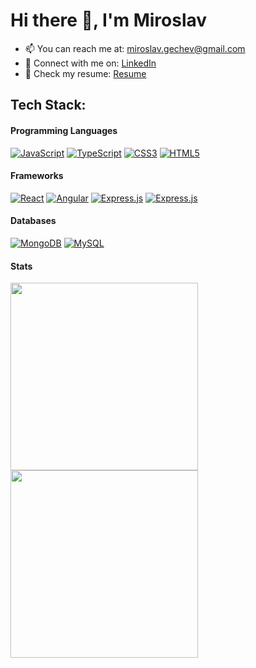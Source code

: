 # Hi there 👋, I'm Miroslav

- 📫 You can reach me at: miroslav.gechev@gmail.com
- 💬 Connect with me on: [LinkedIn](https://www.linkedin.com/in/gechev/)
- 🔭 Check my resume: [Resume](https://1drv.ms/b/s!AtOFVfabjyWlgagCvXThWVw5vuKYhA?e=J9D8ld)

## <!-- 💻 -->Tech Stack:

#### Programming Languages

[![JavaScript](https://skillicons.dev/icons?i=js)](https://javascript.com/)
[![TypeScript](https://skillicons.dev/icons?i=ts)](https://typescriptlang.org/)
[![CSS3](https://skillicons.dev/icons?i=css)](https://www.w3.org/Style/CSS/Overview.en.html)
[![HTML5](https://skillicons.dev/icons?i=html)](https://html.spec.whatwg.org/multipage/)

<!--
![JavaScript](https://img.shields.io/badge/javascript-%23323330.svg?style=for-the-badge&logo=javascript&logoColor=%23F7DF1E)
![TypeScript](https://img.shields.io/badge/typescript-%23007ACC.svg?style=for-the-badge&logo=typescript&logoColor=white)
![CSS3](https://img.shields.io/badge/css3-%231572B6.svg?style=for-the-badge&logo=css3&logoColor=white)
![HTML5](https://img.shields.io/badge/html5-%23E34F26.svg?style=for-the-badge&logo=html5&logoColor=white)
-->

#### Frameworks

[![React](https://skillicons.dev/icons?i=react)](https://react.dev/)
[![Angular](https://skillicons.dev/icons?i=angular)](https://angular.io/)
[![Express.js](https://skillicons.dev/icons?i=express)](https://expressjs.com/)
[![Express.js](https://skillicons.dev/icons?i=express)](https://github.com/miroslavgechev)

<!--
![React](https://img.shields.io/badge/react-%2320232a.svg?style=for-the-badge&logo=react&logoColor=%2361DAFB)
![Angular](https://img.shields.io/badge/angular-%23DD0031.svg?style=for-the-badge&logo=angular&logoColor=white)
![Express.js](https://img.shields.io/badge/express.js-%23404d59.svg?style=for-the-badge&logo=express&logoColor=%2361DAFB)
-->

#### Databases

[![MongoDB](https://skillicons.dev/icons?i=mongodb)](https://www.mongodb.com/)
[![MySQL](https://skillicons.dev/icons?i=mysql)](https://www.mysql.com/)

<!--
![MongoDB](https://img.shields.io/badge/MongoDB-%234ea94b.svg?style=for-the-badge&logo=mongodb&logoColor=white)
![MySQL](https://img.shields.io/badge/mysql-%2300f.svg?style=for-the-badge&logo=mysql&logoColor=white)
-->

<!-- #### Tools
![VSCode](https://img.shields.io/badge/VSCode-%23007ACC.svg?style=for-the-badge&logo=visual-studio-code&logoColor=white)
![MUI](https://img.shields.io/badge/MUI-%230081CB.svg?style=for-the-badge&logo=material-ui&logoColor=white)
![NodeJS](https://img.shields.io/badge/node.js-6DA55F?style=for-the-badge&logo=node.js&logoColor=white)
![Firebase](https://img.shields.io/badge/firebase-%23039BE5.svg?style=for-the-badge&logo=firebase)
![Docker](https://img.shields.io/badge/docker-%232496ED.svg?style=for-the-badge&logo=docker&logoColor=white) -->

#### Stats

<!--
 ![](https://github-readme-stats.vercel.app/api/top-langs/?username=miroslavgechev&hide_border=false&include_all_commits=true&count_private=true&layout=compact#gh-light-mode-only)
![](https://github-readme-streak-stats.herokuapp.com/?user=miroslavgechev&hide_border=false)
-->

<p>
<img align="center" height="300px"  src="https://github-readme-stats.vercel.app/api/top-langs/?username=miroslavgechev&hide_border=false&include_all_commits=true&count_private=true&layout=compact#gh-light-mode-only"/>
<img align="center" height="300px"  src="https://github-readme-streak-stats.herokuapp.com/?user=miroslavgechev&hide_border=false" />
</p>
